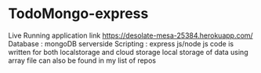 # TodoMongo-express
Live Running application link https://desolate-mesa-25384.herokuapp.com/
Database : mongoDB
serverside Scripting : express js/node js
code is written for both localstorage and cloud storage 
local storage of data using array file can also be found in my list of repos
